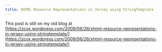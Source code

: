 ```yaml
---
title: XHTML Resource Representations in Jersey using StringTemplate
---
```


This post is still on my old blog at [https://zcox.wordpress.com/2009/06/26/xhtml-resource-representations-in-jersey-using-stringtemplate/](https://zcox.wordpress.com/2009/06/26/xhtml-resource-representations-in-jersey-using-stringtemplate/)
